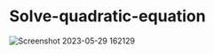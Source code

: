 # Solve-quadratic-equation

![Screenshot 2023-05-29 162129](https://github.com/gonciarstef/Solve-quadratic-equation/assets/131298813/569ebd0c-b7cf-40cb-8da0-2944474fd876)
